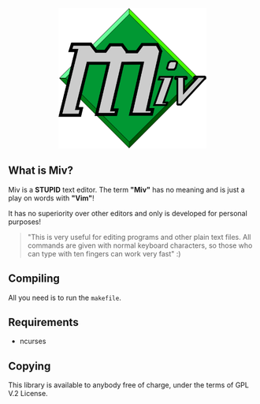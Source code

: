 <p align="center"><img src="imgs/Miv-Logo.png" width="300"></p>

## What is Miv?
Miv is a **STUPID** text editor. The term **"Miv"** has no meaning and is just a play on words with **"Vim"**! 

It has no superiority over other editors and only is developed for personal purposes!

> "This is very useful for editing programs and other plain text files. All commands are given with normal keyboard characters, so those who can type with ten fingers can work very fast" :)

## Compiling
All you need is to run the `makefile`.

## Requirements
- ncurses

## Copying
This library is available to anybody free of charge, under the terms of GPL V.2 License.